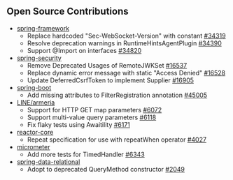 ## Open Source Contributions

- [spring-framework](https://github.com/spring-projects/spring-framework)
  - Replace hardcoded "Sec-WebSocket-Version" with constant [#34319](https://github.com/spring-projects/spring-framework/pull/34319)
  - Resolve deprecation warnings in RuntimeHintsAgentPlugin [#34390](https://github.com/spring-projects/spring-framework/pull/34390)
  - Support @Import on interfaces [#34820](https://github.com/spring-projects/spring-framework/pull/34820)
- [spring-security](https://github.com/spring-projects/spring-security)
  - Remove Deprecated Usages of RemoteJWKSet [#16537](https://github.com/spring-projects/spring-security/pull/16537)
  - Replace dynamic error message with static "Access Denied" [#16528](https://github.com/spring-projects/spring-security/pull/16528)
  - Update DeferredCsrfToken to implement Supplier [#16905](https://github.com/spring-projects/spring-security/pull/16905)
- [spring-boot](https://github.com/spring-projects/spring-boot)
  - Add missing attributes to FilterRegistration annotation [#45005](https://github.com/spring-projects/spring-boot/pull/45005)
- [LINE/armeria](https://github.com/line/armeria)
  - Support for HTTP GET map parameters [#6072](https://github.com/line/armeria/pull/6072)
  - Support multi-value query parameters [#6118](https://github.com/line/armeria/pull/6118)
  - Fix flaky tests using Awaitility [#6171](https://github.com/line/armeria/pull/6171)
- [reactor-core](https://github.com/reactor/reactor-core)
  - Repeat specification for use with repeatWhen operator [#4027](https://github.com/reactor/reactor-core/pull/4027)
- [micrometer](https://github.com/line/armeria)
  - Add more tests for TimedHandler [#6343](https://github.com/micrometer-metrics/micrometer/pull/6343)
- [spring-data-relational](https://github.com/spring-projects/spring-data-relational)
  - Adopt to deprecated QueryMethod constructor [#2049](https://github.com/spring-projects/spring-data-relational/pull/2049)

 
<!--
**kwondh5217/kwondh5217** is a ✨ _special_ ✨ repository because its `README.md` (this file) appears on your GitHub profile.

Here are some ideas to get you started:

- 🔭 I’m currently working on ...
- 🌱 I’m currently learning ...
- 👯 I’m looking to collaborate on ...
- 🤔 I’m looking for help with ...
- 💬 Ask me about ...
- 📫 How to reach me: ...
- 😄 Pronouns: ...
- ⚡ Fun fact: ...
-->
